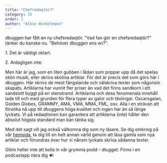 ```yaml
---
title: "Chefredaqtör?"
category: 35
order: 1
author: "Albin Winkelmann"
---
```

dbuggen har fått en ny chefsredaqtör. "Vad fan gör en chefsredaqtör?" tänker du kanske nu. "Behöver dbuggen ens en?".
<p>1. Det är väldigt oklart.</p>
<p>2. Antagligen inte.</p>

Men här är jag, som en liten gubben i lådan som poppar upp då det spelas skön musik, eller skrivs skööna artiklar. För det är precis det som görs här i dbuggen. Här skrivs de mest fängslande och välskriva texter som någonsin skapats. Artiklarna har vunnit fler priser än vad det finns sandkorn i ett sandslott byggt på en stenstrand. Artiklarna och dess fenomenala innehåll lade till och med grunden för flera typer av galor och tävlingar. Oscarsgalan, Golden Globes, GRAMMY, AMA, VMA, MMA, FML, osv. Alla i en strävan att försöka nå upp till dbuggens höga kvalitet och ingen har än så länge lyckats. Vi på redaqtionen kan garantera att artiklarna (inte) håller den absolut högsta standard man kan tänka sig.

Med det sagt vill jag också välkomna dig som ny läsare. Se dig omkring på vår [hemsida](http://dbu.gg), ta dig till en helt annan värld genom att läsa gamla som nya artiklar och förundras över hur vi nånsin lyckats skriva sådanna texter.

Glöm heller inte att kolla in vår grymma podd - dtugget. Finns i en podcastapp nära dig 🔊
